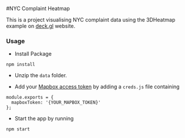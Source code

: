 #NYC Complaint Heatmap

This is a project visualising NYC complaint data using the 3DHeatmap example
on [deck.gl](http://deck.gl) website.

### Usage
- Install Package
```
npm install
```

- Unzip the `data` folder.

- Add your [Mapbox access token](https://www.mapbox.com/help/define-access-token/) by adding a `creds.js` file containing

```
module.exports = {
  mapboxToken: '{YOUR_MAPBOX_TOKEN}'
};
```

- Start the app by running
```
npm start
```
